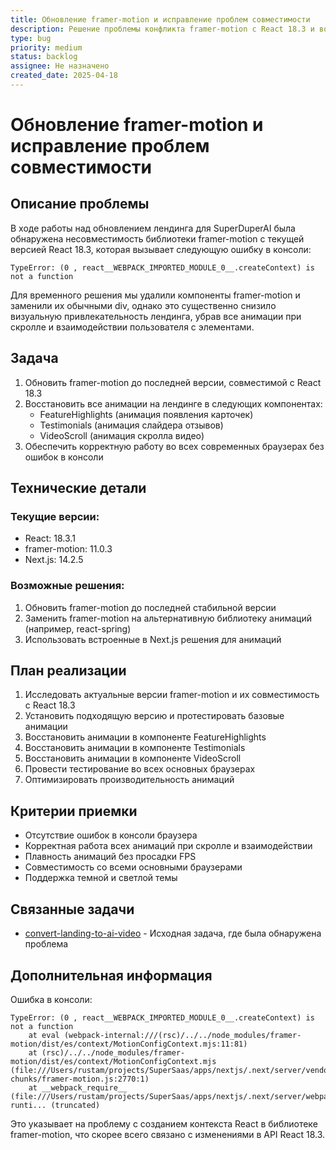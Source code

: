 ```yaml
---
title: Обновление framer-motion и исправление проблем совместимости
description: Решение проблемы конфликта framer-motion с React 18.3 и восстановление анимаций на лендинге
type: bug
priority: medium
status: backlog
assignee: Не назначено
created_date: 2025-04-18
---
```


# Обновление framer-motion и исправление проблем совместимости

## Описание проблемы

В ходе работы над обновлением лендинга для SuperDuperAI была обнаружена несовместимость библиотеки framer-motion с текущей версией React 18.3, которая вызывает следующую ошибку в консоли:

```
TypeError: (0 , react__WEBPACK_IMPORTED_MODULE_0__.createContext) is not a function
```

Для временного решения мы удалили компоненты framer-motion и заменили их обычными div, однако это существенно снизило визуальную привлекательность лендинга, убрав все анимации при скролле и взаимодействии пользователя с элементами.

## Задача

1. Обновить framer-motion до последней версии, совместимой с React 18.3
2. Восстановить все анимации на лендинге в следующих компонентах:
   - FeatureHighlights (анимация появления карточек)
   - Testimonials (анимация слайдера отзывов)
   - VideoScroll (анимация скролла видео)
3. Обеспечить корректную работу во всех современных браузерах без ошибок в консоли

## Технические детали

### Текущие версии:
- React: 18.3.1
- framer-motion: 11.0.3
- Next.js: 14.2.5

### Возможные решения:
1. Обновить framer-motion до последней стабильной версии
2. Заменить framer-motion на альтернативную библиотеку анимаций (например, react-spring)
3. Использовать встроенные в Next.js решения для анимаций

## План реализации

1. Исследовать актуальные версии framer-motion и их совместимость с React 18.3
2. Установить подходящую версию и протестировать базовые анимации
3. Восстановить анимации в компоненте FeatureHighlights
4. Восстановить анимации в компоненте Testimonials
5. Восстановить анимации в компоненте VideoScroll
6. Провести тестирование во всех основных браузерах
7. Оптимизировать производительность анимаций

## Критерии приемки

- Отсутствие ошибок в консоли браузера
- Корректная работа всех анимаций при скролле и взаимодействии
- Плавность анимаций без просадки FPS
- Совместимость со всеми основными браузерами
- Поддержка темной и светлой темы

## Связанные задачи

- [convert-landing-to-ai-video](/docs/tasks/done/convert-landing-to-ai-video.md) - Исходная задача, где была обнаружена проблема

## Дополнительная информация

Ошибка в консоли:
```
TypeError: (0 , react__WEBPACK_IMPORTED_MODULE_0__.createContext) is not a function
    at eval (webpack-internal:///(rsc)/../../node_modules/framer-motion/dist/es/context/MotionConfigContext.mjs:11:81)
    at (rsc)/../../node_modules/framer-motion/dist/es/context/MotionConfigContext.mjs (file:///Users/rustam/projects/SuperSaas/apps/nextjs/.next/server/vendor-chunks/framer-motion.js:2770:1)
    at __webpack_require__ (file:///Users/rustam/projects/SuperSaas/apps/nextjs/.next/server/webpack-runti... (truncated)
```

Это указывает на проблему с созданием контекста React в библиотеке framer-motion, что скорее всего связано с изменениями в API React 18.3. 
